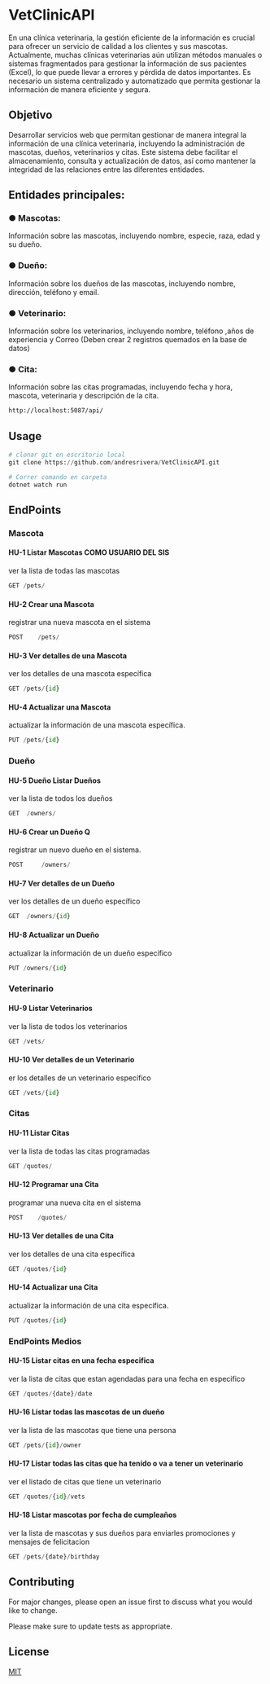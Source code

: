 # VetClinicAPI

En una clínica veterinaria, la gestión eficiente de la información es crucial para ofrecer un servicio de calidad a los clientes y sus mascotas. Actualmente, muchas clínicas veterinarias aún utilizan métodos manuales o sistemas fragmentados para gestionar la información de sus pacientes (Excel), lo que puede llevar a errores y pérdida de datos importantes. Es necesario un sistema centralizado y automatizado que permita gestionar la información de manera eficiente y segura.

## Objetivo

Desarrollar servicios web que permitan gestionar de manera integral la información de una clínica veterinaria, incluyendo la administración de mascotas, dueños, veterinarios y
citas. Este sistema debe facilitar el almacenamiento, consulta y actualización de datos, así como mantener la integridad de las relaciones entre las diferentes entidades.

## Entidades principales:
### ● Mascotas: 
Información sobre las mascotas, incluyendo nombre, especie, raza, edad y su dueño.
### ● Dueño: 
Información sobre los dueños de las mascotas, incluyendo nombre, dirección, teléfono y email.
### ● Veterinario: 
Información sobre los veterinarios, incluyendo nombre, teléfono ,años de experiencia y Correo (Deben crear 2 registros quemados en la base de datos)
### ● Cita: 
Información sobre las citas programadas, incluyendo fecha y hora, mascota, veterinaria y descripción de la cita.

```bash
http://localhost:5087/api/
```

## Usage

```python
# clonar git en escritorio local
git clone https://github.com/andresrivera/VetClinicAPI.git

# Correr comando en carpeta
dotnet watch run

```
## EndPoints

### Mascota
#### HU-1	Listar Mascotas	COMO USUARIO DEL SIS	
ver la lista de todas las mascotas 
```python
GET	/pets/
```
#### HU-2	Crear una Mascota		
registrar una nueva mascota en el sistema
```python
POST	/pets/
```
#### HU-3	Ver detalles de una Mascota		
ver los detalles de una mascota específica 	
```python
GET	/pets/{id} 
```
#### HU-4	Actualizar una Mascota		
actualizar la información de una mascota específica.	
```python
PUT	/pets/{id} 
```
### Dueño
#### HU-5	Dueño	Listar Dueños		
ver la lista de todos los dueños	
```python
GET	 /owners/ 
```
#### HU-6	Crear un Dueño		Q
registrar un nuevo dueño en el sistema.	
```python
POST	 /owners/ 
```
#### HU-7	Ver detalles de un Dueño		
ver los detalles de un dueño específico 	
```python
GET	 /owners/{id} 
```
#### HU-8	Actualizar un Dueño		
actualizar la información de un dueño específico	
```python
PUT	/owners/{id}
```
### Veterinario
#### HU-9	Listar Veterinarios		
ver la lista de todos los veterinarios 	
```python
GET	/vets/
```
#### HU-10	Ver detalles de un Veterinario		
er los detalles de un veterinario específico	
```python
GET	/vets/{id}
```
### Citas
#### HU-11	Listar Citas		
ver la lista de todas las citas programadas 	
```python
GET	/quotes/
```
#### HU-12	Programar una Cita		
programar una nueva cita en el sistema 	
```python
POST	/quotes/
```
#### HU-13	Ver detalles de una Cita		
ver los detalles de una cita específica	
```python
GET	/quotes/{id}
```
#### HU-14	Actualizar una Cita		
actualizar la información de una cita específica.	
```python
PUT	/quotes/{id}
```

### EndPoints Medios
#### HU-15	Listar citas en una fecha especifica	
ver la lista de citas que estan agendadas para una fecha en especifico	
```python
GET	/quotes/{date}/date
```
#### HU-16	Listar todas las mascotas de un dueño		
ver la lista de las mascotas que tiene una persona	
```python
GET	/pets/{id}/owner
```
#### HU-17	Listar todas las citas que ha tenido o va a tener un veterinario		
ver el listado de citas que tiene un veterinario 	
```python
GET	/quotes/{id}/vets
```
#### HU-18	Listar mascotas por fecha de cumpleaños		
ver la lista de mascotas y sus dueños para enviarles promociones y mensajes de felicitacion	
```python
GET	/pets/{date}/birthday
```


## Contributing

For major changes, please open an issue first
to discuss what you would like to change.

Please make sure to update tests as appropriate.

## License

[MIT](https://choosealicense.com/licenses/mit/)

